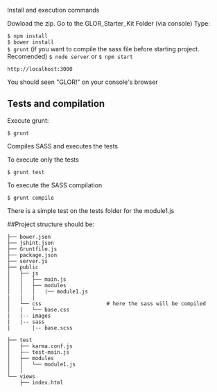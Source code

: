 Install and execution commands

Dowload the zip.
Go to the GLOR_Starter_Kit Folder (via console)
Type:

`$ npm install`  
`$ bower install`  
`$ grunt`  (if you want to compile the sass file before starting project. Recomended)
`$ node server` or `$ npm start`  

`http://localhost:3000` 

You should seen "GLOR!" on your console's browser



## Tests and compilation

Execute grunt:
```
$ grunt
```
Compiles SASS and executes the tests

To execute only the tests
```
$ grunt test
```

To execute the SASS compilation
```
$ grunt compile
```

There is a simple test on the tests folder for the module1.js



##Project structure should be:



```
├── bower.json                
├── jshint.json
├── Gruntfile.js              
├── package.json              
├── server.js                 
├── public
│   ├── js
│   │   ├── main.js          
│   │   ├── modules
│   │   │   |── module1.js   
|	|	|	
│   └── css           			# here the sass will be compiled
│   |   └── base.css
|	|-- images
|	|-- sass 				
|		|-- base.scss
              
├── test
│   ├── karma.conf.js        
│   ├── test-main.js          
│   ├── modules
│   │   └── module1.js    
│   │   
└── views
    ├── index.html            

```



